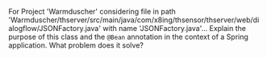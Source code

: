 For Project 'Warmduscher' considering file in path 'Warmduscher/thserver/src/main/java/com/x8ing/thsensor/thserver/web/dialogflow/JSONFactory.java' with name 'JSONFactory.java'...
Explain the purpose of this class and the `@Bean` annotation in the context of a Spring application. What problem does it solve?